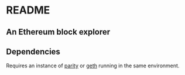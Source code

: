 # README

## An Ethereum block explorer

## Dependencies

Requires an instance of [parity](https://github.com/paritytech/parity-ethereum) or [geth](https://github.com/ethereum/go-ethereum/wiki/geth) running in the same environment.
